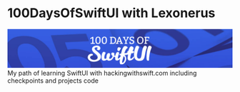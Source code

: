 # 100DaysOfSwiftUI with Lexonerus
![Title](/pictures/title0.png)
My path of learning SwiftUI with hackingwithswift.com including checkpoints and projects code

